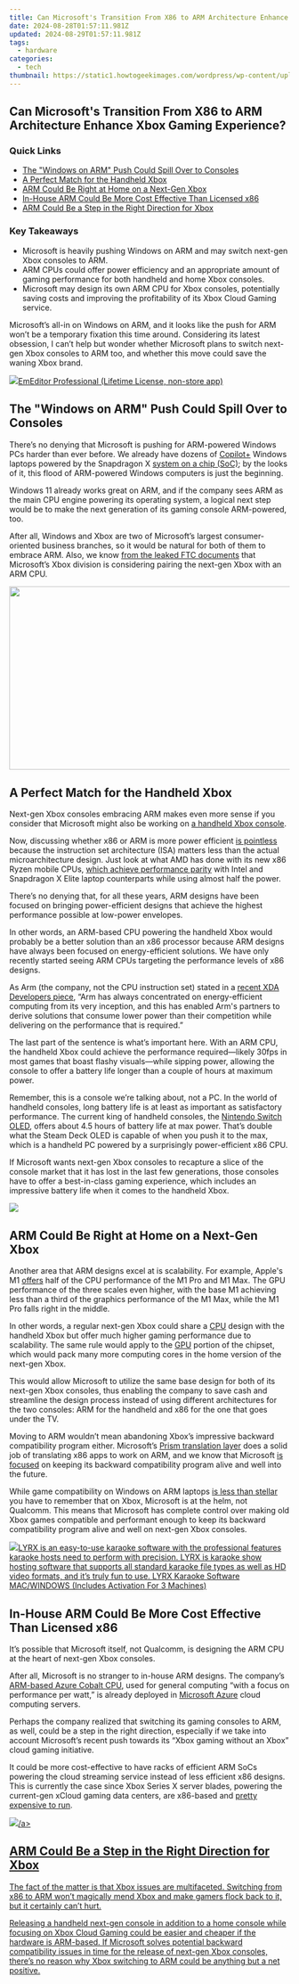 ```yaml
---
title: Can Microsoft's Transition From X86 to ARM Architecture Enhance Xbox Gaming Experience?
date: 2024-08-28T01:57:11.981Z
updated: 2024-08-29T01:57:11.981Z
tags:
  - hardware
categories:
  - tech
thumbnail: https://static1.howtogeekimages.com/wordpress/wp-content/uploads/2024/04/xbox-x-vs-s-resized.png
---
```


## Can Microsoft's Transition From X86 to ARM Architecture Enhance Xbox Gaming Experience?

### Quick Links

* [The "Windows on ARM" Push Could Spill Over to Consoles](https://youtube-docs.techidaily.com/approved-youtube-creators-ultimate-playlist-the-best-free-sound-sources/)
* [A Perfect Match for the Handheld Xbox](https://extra-tips.techidaily.com/elevate-engagement-mastering-online-presentations-via-zoom-and-youtube/)
* [ARM Could Be Right at Home on a Next-Gen Xbox](https://win-forum.techidaily.com/mastering-social-media-presence-on-facebook-twitter-instagram-and-youtube/)
* [In-House ARM Could Be More Cost Effective Than Licensed x86](https://android-unlock.techidaily.com/how-can-we-unlock-our-lava-agni-2-5g-phone-screen-by-drfone-android/)
* [ARM Could Be a Step in the Right Direction for Xbox](https://screen-mirror.techidaily.com/in-2024-3-facts-you-need-to-know-about-screen-mirroring-oneplus-open-drfone-by-drfone-android/)

### Key Takeaways

* Microsoft is heavily pushing Windows on ARM and may switch next-gen Xbox consoles to ARM.
* ARM CPUs could offer power efficiency and an appropriate amount of gaming performance for both handheld and home Xbox consoles.
* Microsoft may design its own ARM CPU for Xbox consoles, potentially saving costs and improving the profitability of its Xbox Cloud Gaming service.

 Microsoft’s all-in on Windows on ARM, and it looks like the push for ARM won’t be a temporary fixation this time around. Considering its latest obsession, I can’t help but wonder whether Microsoft plans to switch next-gen Xbox consoles to ARM too, and whether this move could save the waning Xbox brand.

<!-- affiliate ads begin -->
<a href="https://shop.emeditor.com/order/checkout.php?PRODS=4631722&QTY=1&AFFILIATE=108875&CART=1"><img src="https://www.emeditor.com/wp-content/uploads/2023/05/frontpage2-2048x588.webp" border="0">EmEditor Professional (Lifetime License, non-store app)</a>
<!-- affiliate ads end -->
##  The "Windows on ARM" Push Could Spill Over to Consoles

 There’s no denying that Microsoft is pushing for ARM-powered Windows PCs harder than ever before. We already have dozens of [Copilot+](https://change-location.techidaily.com/how-to-stop-my-spouse-from-spying-on-my-motorola-moto-g24-drfone-by-drfone-virtual-android/) Windows laptops powered by the Snapdragon X [system on a chip (SoC)](https://screen-activity-recording.techidaily.com/new-discovering-win11s-finest-screen-grabbers-for-2024/); by the looks of it, this flood of ARM-powered Windows computers is just the beginning.

 Windows 11 already works great on ARM, and if the company sees ARM as the main CPU engine powering its operating system, a logical next step would be to make the next generation of its gaming console ARM-powered, too.

 After all, Windows and Xbox are two of Microsoft’s largest consumer-oriented business branches, so it would be natural for both of them to embrace ARM. Also, we know [from the leaked FTC documents](https://www.notebookcheck.net/First-look-at-Microsoft-s-purported-Xbox-handheld-via-leaked-FTC-docs-Next-gen-Xbox-in-2028-could-use-AMD-Zen-6-or-ARM-with-Navi-5-GPU-and-NPU.752621.0.html) that Microsoft’s Xbox division is considering pairing the next-gen Xbox with an ARM CPU.

<!-- affiliate ads begin -->
<a href="https://ursime.pxf.io/c/5597632/2092236/16384" target="_top" id="2092236"><img src="//a.impactradius-go.com/display-ad/16384-2092236" border="0" alt="" width="1920" height="329"/></a><img height="0" width="0" src="https://imp.pxf.io/i/5597632/2092236/16384" style="position:absolute;visibility:hidden;" border="0" />
<!-- affiliate ads end -->
##  A Perfect Match for the Handheld Xbox

 Next-gen Xbox consoles embracing ARM makes even more sense if you consider that Microsoft might also be working on [a handheld Xbox console](https://instagram-clips.techidaily.com/2024-approved-inspirational-images-a-top-20-guide-for-insta-gratification/).

 Now, discussing whether x86 or ARM is more power efficient [is pointless](https://chipsandcheese.com/2021/07/13/arm-or-x86-isa-doesnt-matter/) because the instruction set architecture (ISA) matters less than the actual microarchitecture design. Just look at what AMD has done with its new x86 Ryzen mobile CPUs, [which achieve performance parity](https://youtu.be/Z8WKR0VHfJw?si=V6tM%5FN9GOlvvgzMt&t=134) with Intel and Snapdragon X Elite laptop counterparts while using almost half the power.

 There’s no denying that, for all these years, ARM designs have been focused on bringing power-efficient designs that achieve the highest performance possible at low-power envelopes.

 In other words, an ARM-based CPU powering the handheld Xbox would probably be a better solution than an x86 processor because ARM designs have always been focused on energy-efficient solutions. We have only recently started seeing ARM CPUs targeting the performance levels of x86 designs.

 As Arm (the company, not the CPU instruction set) stated in a [recent XDA Developers piece](https://www.xda-developers.com/is-arm-efficient-x86/), “Arm has always concentrated on energy-efficient computing from its very inception, and this has enabled Arm's partners to derive solutions that consume lower power than their competition while delivering on the performance that is required.”

 The last part of the sentence is what’s important here. With an ARM CPU, the handheld Xbox could achieve the performance required—likely 30fps in most games that boast flashy visuals—while sipping power, allowing the console to offer a battery life longer than a couple of hours at maximum power.

 Remember, this is a console we’re talking about, not a PC. In the world of handheld consoles, long battery life is at least as important as satisfactory performance. The current king of handheld consoles, the [Nintendo Switch OLED](https://iphone-unlock.techidaily.com/in-2024-reset-itunes-backup-password-of-iphone-15-prevention-and-solution-drfone-by-drfone-ios/), offers about 4.5 hours of battery life at max power. That’s double what the Steam Deck OLED is capable of when you push it to the max, which is a handheld PC powered by a surprisingly power-efficient x86 CPU.

 If Microsoft wants next-gen Xbox consoles to recapture a slice of the console market that it has lost in the last few generations, those consoles have to offer a best-in-class gaming experience, which includes an impressive battery life when it comes to the handheld Xbox.

<!-- affiliate ads begin -->
<a href="https://shop.incomedia.eu/order/checkout.php?PRODS=39655089&QTY=1&AFFILIATE=108875&CART=1"><img src="https://incomedia.eu/files/images/affiliates/wa/01_WA_728x90.jpg" border="0"></a>
<!-- affiliate ads end -->
##  ARM Could Be Right at Home on a Next-Gen Xbox

 Another area that ARM designs excel at is scalability. For example, Apple's M1 [offers](https://appleinsider.com/articles/21/10/30/compared-m1-vs-m1-pro-and-m1-max) half of the CPU performance of the M1 Pro and M1 Max. The GPU performance of the three scales even higher, with the base M1 achieving less than a third of the graphics performance of the M1 Max, while the M1 Pro falls right in the middle.

 In other words, a regular next-gen Xbox could share a [CPU](https://facebook-clips.techidaily.com/echoes-of-now-strategies-for-downloading-current-events/) design with the handheld Xbox but offer much higher gaming performance due to scalability. The same rule would apply to the [GPU](https://android-unlock.techidaily.com/unlock-vivo-s17-pro-phone-password-without-factory-reset-full-guide-here-by-drfone-android/) portion of the chipset, which would pack many more computing cores in the home version of the next-gen Xbox.

 This would allow Microsoft to utilize the same base design for both of its next-gen Xbox consoles, thus enabling the company to save cash and streamline the design process instead of using different architectures for the two consoles: ARM for the handheld and x86 for the one that goes under the TV.

 Moving to ARM wouldn’t mean abandoning Xbox’s impressive backward compatibility program either. Microsoft’s [Prism translation layer](https://arstechnica.com/gadgets/2024/05/microsoft-says-prism-translation-layer-does-for-arm-pcs-what-rosetta-did-for-macs/) does a solid job of translating x86 apps to work on ARM, and we know that Microsoft [is focused](https://www.windowscentral.com/gaming/xbox/exclusive-xbox-president-sarah-bond-has-set-up-a-new-team-dedicated-to-game-preservation-and-forward-compatibility) on keeping its backward compatibility program alive and well into the future.

 While game compatibility on Windows on ARM laptops [is less than stellar](https://www.pcworld.com/article/2378322/qualcomm-adreno-x1-vs-intel-arc-real-world-performance-in-7-games.html) you have to remember that on Xbox, Microsoft is at the helm, not Qualcomm. This means that Microsoft has complete control over making old Xbox games compatible and performant enough to keep its backward compatibility program alive and well on next-gen Xbox consoles.

<!-- affiliate ads begin -->
<a href="https://shop.pcdj.com/order/checkout.php?PRODS=4698998&QTY=1&AFFILIATE=108875&CART=1"> <img src="https://secure.avangate.com/images/merchant/47f4b6321e9fd8e8f7326a6adc1a7c1e/products/MacBook_Pro_lyrx-withsinger-tv.png" border="0">LYRX is an easy-to-use karaoke software with the professional features karaoke hosts need to perform with precision. LYRX is karaoke show hosting software that supports all standard karaoke file types as well as HD video formats, and it’s truly fun to use. 
LYRX Karaoke Software MAC/WINDOWS (Includes Activation For 3 Machines)</a>
<!-- affiliate ads end -->
##  In-House ARM Could Be More Cost Effective Than Licensed x86

 It’s possible that Microsoft itself, not Qualcomm, is designing the ARM CPU at the heart of next-gen Xbox consoles.

 After all, Microsoft is no stranger to in-house ARM designs. The company’s [ARM-based Azure Cobalt CPU](https://www.datacenterdynamics.com/en/news/microsoft-announces-in-house-arm-cpu-and-ai-accelerator-chips-custom-racks/), used for general computing “with a focus on performance per watt,” is already deployed in [Microsoft Azure](https://video-screen-grab.techidaily.com/new-visual-storytelling-of-pc-playtime-top-6-screenshot-secrets/) cloud computing servers.

 Perhaps the company realized that switching its gaming consoles to ARM, as well, could be a step in the right direction, especially if we take into account Microsoft’s recent push towards its “Xbox gaming without an Xbox” cloud gaming initiative.

 It could be more cost-effective to have racks of efficient ARM SoCs powering the cloud streaming service instead of less efficient x86 designs. This is currently the case since Xbox Series X server blades, powering the current-gen xCloud gaming data centers, are x86-based and [pretty expensive to run](https://www.tweaktown.com/news/92040/microsoft-explains-why-xbox-cloud-game-streaming-is-so-costly/index.html).

<!-- affiliate ads begin -->
<a href="https://store.nero.com/order/checkout.php?PRODS=4729507&QTY=1&AFFILIATE=108875&CART=1"><img src="https://www.nero.com/nero-com-wAssets/img/banners/2023/TIU/Nero_TuneItUp_Screen_2.webp" border="0">/a>
<!-- affiliate ads end -->
##  ARM Could Be a Step in the Right Direction for Xbox

 The fact of the matter is that Xbox issues are multifaceted. Switching from x86 to ARM won’t magically mend Xbox and make gamers flock back to it, but it certainly can’t hurt.

 Releasing a handheld next-gen console in addition to a home console while focusing on Xbox Cloud Gaming could be easier and cheaper if the hardware is ARM-based. If Microsoft solves potential backward compatibility issues in time for the release of next-gen Xbox consoles, there’s no reason why Xbox switching to ARM could be anything but a net positive.

<ins class="adsbygoogle"
     style="display:block"
     data-ad-format="autorelaxed"
     data-ad-client="ca-pub-7571918770474297"
     data-ad-slot="1223367746"></ins>



<ins class="adsbygoogle"
     style="display:block"
     data-ad-client="ca-pub-7571918770474297"
     data-ad-slot="8358498916"
     data-ad-format="auto"
     data-full-width-responsive="true"></ins>


